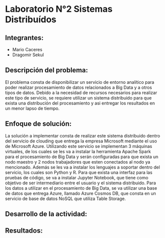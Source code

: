 # Laboratorio N°2 Sistemas Distribuídos
## Integrantes:
- Mario Caceres
- Dragomir Sekul

## Descripción del problema:
El problema consta de disponibilizar un servicio de entorno analítico para poder realizar procesamiento de datos relacionados a Big Data y a otros tipos de datos.
Debido a la necesidad de recursos necesarios para realizar este tipo de servicio, se requiere utilizar un sistema distribuido para que exista una distribución del procesamiento y asi entregar los resultados en un menor lapso de tiempo.
## Enfoque de solución:
La solución a implementar consta de realizar este sistema distribuido dentro del servicio de clouding que entrega la empresa Microsoft mediante el uso de Microsoft Azure. Utilizando este servicio se implementan 3 máquinas virtuales, de los cuales se les va a instalar la herramienta Apache Spark para el procesamiento de Big Data y serán configuradas para que exista un nodo maestro y 2 nodos trabajadores que esten conectados al nodo ya mencionado. Además se les va a instalar los lenguajes a soportar dentro del servicio, los cuales son Python y R.
Para que exista una interfaz para las pruebas de código, se va a instalar Jupyter Notebook, que tiene como objetivo de ser intermediario entre el usuario y el sistema distribuido.
Para los datos a utilizar en el procesamiento de Big Data, se va utilizar una base de datos que entrega Azure, llamado Azure Cosmos DB, que consta en un servicio de base de datos NoSQL que utiliza Table Storage.

## Desarrollo de la actividad:

## Resultados:
